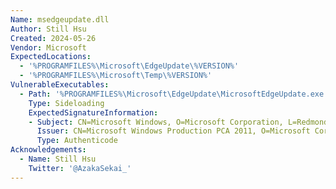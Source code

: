 ```yaml
---
Name: msedgeupdate.dll
Author: Still Hsu
Created: 2024-05-26
Vendor: Microsoft
ExpectedLocations:
  - '%PROGRAMFILES%\Microsoft\EdgeUpdate\%VERSION%'
  - '%PROGRAMFILES%\Microsoft\Temp\%VERSION%'
VulnerableExecutables:
  - Path: '%PROGRAMFILES%\Microsoft\EdgeUpdate\MicrosoftEdgeUpdate.exe'
    Type: Sideloading
    ExpectedSignatureInformation:
    - Subject: CN=Microsoft Windows, O=Microsoft Corporation, L=Redmond, S=Washington, C=US
      Issuer: CN=Microsoft Windows Production PCA 2011, O=Microsoft Corporation, L=Redmond, S=Washington, C=US
      Type: Authenticode
Acknowledgements:
  - Name: Still Hsu
    Twitter: '@AzakaSekai_'
---
```


